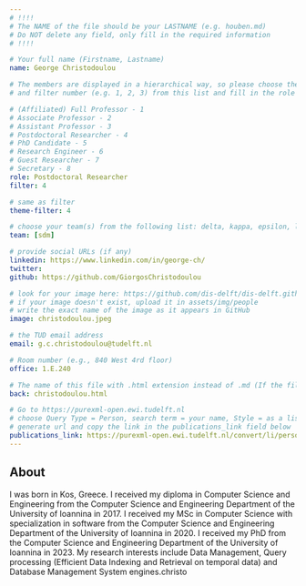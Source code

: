 ```yaml
---
# !!!!
# The NAME of the file should be your LASTNAME (e.g. houben.md)
# Do NOT delete any field, only fill in the required information
# !!!! 

# Your full name (Firstname, Lastname)
name: George Christodoulou

# The members are displayed in a hierarchical way, so please choose the role (e.g. Full Professor, Assistant Professor etc) 
# and filter number (e.g. 1, 2, 3) from this list and fill in the role and filter from below:

# (Affiliated) Full Professor - 1
# Associate Professor - 2
# Assistant Professor - 3
# Postdoctoral Researcher - 4
# PhD Candidate - 5
# Research Engineer - 6 
# Guest Researcher - 7
# Secretary - 8
role: Postdoctoral Researcher
filter: 4

# same as filter
theme-filter: 4

# choose your team(s) from the following list: delta, kappa, epsilon, lambda, cel
team: [sdm]

# provide social URLs (if any)
linkedin: https://www.linkedin.com/in/george-ch/
twitter: 
github: https://github.com/GiorgosChristodoulou

# look for your image here: https://github.com/dis-delft/dis-delft.github.io/tree/master/assets/img/people 
# if your image doesn't exist, upload it in assets/img/people 
# write the exact name of the image as it appears in GitHub  
image: christodoulou.jpeg

# the TUD email address
email: g.c.christodoulou@tudelft.nl

# Room number (e.g., 840 West 4rd floor)
office: 1.E.240

# The name of this file with .html extension instead of .md (If the filename is ionescu.md, the "back" field will be ionescu.html)
back: christodoulou.html

# Go to https://purexml-open.ewi.tudelft.nl 
# choose Query Type = Person, search term = your name, Style = as a list
# generate url and copy the link in the publications_link field below
publications_link: https://purexml-open.ewi.tudelft.nl/convert/li/persons/e55a45f9-a442-4507-b02f-c68183896721
---
```

## About

I was born in Kos, Greece. I received my diploma in Computer Science and Engineering from the Computer Science and Engineering Department of the University of Ioannina in 2017. I received my MSc in Computer Science with specialization in software from the Computer Science and Engineering Department of the University of Ioannina in 2020. I received my PhD from the Computer Science and Engineering Department of the University of Ioannina in 2023. My research interests include Data Management, Query processing (Efficient Data Indexing and Retrieval on temporal data) and Database Management System engines.christo
